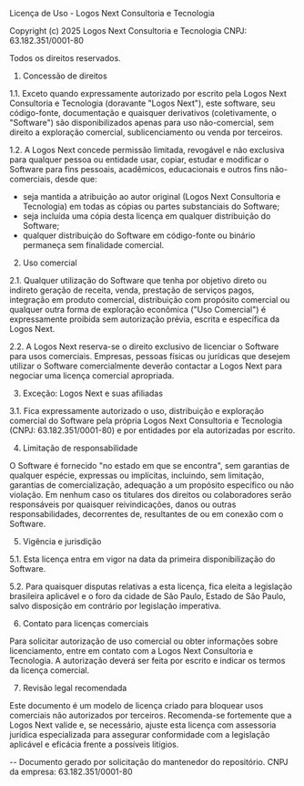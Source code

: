 Licença de Uso - Logos Next Consultoria e Tecnologia

Copyright (c) 2025 Logos Next Consultoria e Tecnologia
CNPJ: 63.182.351/0001-80

Todos os direitos reservados.

1. Concessão de direitos

1.1. Exceto quando expressamente autorizado por escrito pela Logos Next Consultoria e Tecnologia (doravante "Logos Next"), este software, seu código-fonte, documentação e quaisquer derivativos (coletivamente, o "Software") são disponibilizados apenas para uso não-comercial, sem direito a exploração comercial, sublicenciamento ou venda por terceiros.

1.2. A Logos Next concede permissão limitada, revogável e não exclusiva para qualquer pessoa ou entidade usar, copiar, estudar e modificar o Software para fins pessoais, acadêmicos, educacionais e outros fins não-comerciais, desde que:

- seja mantida a atribuição ao autor original (Logos Next Consultoria e Tecnologia) em todas as cópias ou partes substanciais do Software;
- seja incluída uma cópia desta licença em qualquer distribuição do Software;
- qualquer distribuição do Software em código-fonte ou binário permaneça sem finalidade comercial.

2. Uso comercial

2.1. Qualquer utilização do Software que tenha por objetivo direto ou indireto geração de receita, venda, prestação de serviços pagos, integração em produto comercial, distribuição com propósito comercial ou qualquer outra forma de exploração econômica ("Uso Comercial") é expressamente proibida sem autorização prévia, escrita e específica da Logos Next.

2.2. A Logos Next reserva-se o direito exclusivo de licenciar o Software para usos comerciais. Empresas, pessoas físicas ou jurídicas que desejem utilizar o Software comercialmente deverão contactar a Logos Next para negociar uma licença comercial apropriada.

3. Exceção: Logos Next e suas afiliadas

3.1. Fica expressamente autorizado o uso, distribuição e exploração comercial do Software pela própria Logos Next Consultoria e Tecnologia (CNPJ: 63.182.351/0001-80) e por entidades por ela autorizadas por escrito.

4. Limitação de responsabilidade

O Software é fornecido "no estado em que se encontra", sem garantias de qualquer espécie, expressas ou implícitas, incluindo, sem limitação, garantias de comercialização, adequação a um propósito específico ou não violação. Em nenhum caso os titulares dos direitos ou colaboradores serão responsáveis por quaisquer reivindicações, danos ou outras responsabilidades, decorrentes de, resultantes de ou em conexão com o Software.

5. Vigência e jurisdição

5.1. Esta licença entra em vigor na data da primeira disponibilização do Software.

5.2. Para quaisquer disputas relativas a esta licença, fica eleita a legislação brasileira aplicável e o foro da cidade de São Paulo, Estado de São Paulo, salvo disposição em contrário por legislação imperativa.

6. Contato para licenças comerciais

Para solicitar autorização de uso comercial ou obter informações sobre licenciamento, entre em contato com a Logos Next Consultoria e Tecnologia. A autorização deverá ser feita por escrito e indicar os termos da licença comercial.

7. Revisão legal recomendada

Este documento é um modelo de licença criado para bloquear usos comerciais não autorizados por terceiros. Recomenda-se fortemente que a Logos Next valide e, se necessário, ajuste esta licença com assessoria jurídica especializada para assegurar conformidade com a legislação aplicável e eficácia frente a possíveis litígios.

--
Documento gerado por solicitação do mantenedor do repositório. CNPJ da empresa: 63.182.351/0001-80
